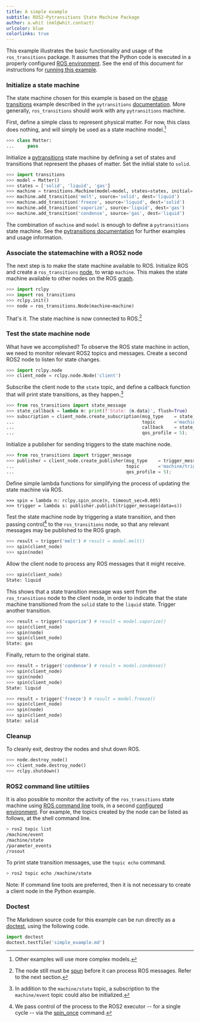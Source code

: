 ```yaml
---
title: A simple example
subtitle: ROS2-Pytransitions State Machine Package
author: a.whit (nml@whit.contact)
urlcolor: blue 
colorlinks: true 
---
```



<!-- License

Copyright 2022 Carnegie Mellon University Neuromechatronics Lab (a.whit)

This Source Code Form is subject to the terms of the Mozilla Public
License, v. 2.0. If a copy of the MPL was not distributed with this
file, You can obtain one at https://mozilla.org/MPL/2.0/.

Contact: a.whit (nml@whit.contact)
-->

This example illustrates the basic functionality and usage of the 
``ros_transitions`` package. It assumes that the Python code is executed in a 
properly configured [ROS environment][ros_environment]. See the 
end of this document for instructions for 
[running this example](#doctest).


### Initialize a state machine

The state machine chosen for this example is based on the 
[phase transitions][phase_transitions_wiki] example described in the 
``pytransitions`` [documentation][pytransitions_documentation]. More generally, ``ros_transitions`` should work with any ``pytransitions`` machine.

First, define a simple class to represent physical matter. For now, this class 
does nothing, and will simply be used as a state machine model.[^other_examples]

```python
>>> class Matter:
...     pass

```

Initialize a [pytransitions] state machine by defining a set of states and 
transitions that represent the phases of matter. Set the initial state to 
`solid`.

``` python
>>> import transitions
>>> model = Matter()
>>> states = ['solid', 'liquid', 'gas']
>>> machine = transitions.Machine(model=model, states=states, initial='solid')
>>> machine.add_transition('melt', source='solid', dest='liquid')
>>> machine.add_transition('freeze', source='liquid', dest='solid')
>>> machine.add_transition('vaporize', source='liquid', dest='gas')
>>> machine.add_transition('condense', source='gas', dest='liquid')

```

The combination of ``machine`` and ``model`` is enough to define a 
``pytransitions`` state machine. See the 
[pytransitions documentation][pytransitions_documentation] for further examples 
and usage information.

[^other_examples]: Other examples will use more complex models.

### Associate the statemachine with a ROS2 node

The next step is to make the state machine available to ROS. Initialize ROS and 
create a ``ros_transitions`` [node][ros_node], to wrap ``machine``. This makes 
the state machine available to other nodes on the ROS [graph][ros_graph].

``` python
>>> import rclpy
>>> import ros_transitions
>>> rclpy.init()
>>> node = ros_transitions.Node(machine=machine)

```

That's it. The state machine is now connected to ROS.[^spin_footnote]

[^spin_footnote]: The node still must be [spun][ros_spin] before it can process 
                  ROS messages. Refer to the next section.

### Test the state machine node

What have we accomplished? To observe the ROS state machine in action, we need 
to monitor relevant ROS2 topics and messages. Create a second ROS2 node to listen for state changes. <!-- This is done here 
to illustrate the ROS2 connection between the state machine and other nodes, 
for the purpose of this example. -->

``` python
>>> import rclpy.node
>>> client_node = rclpy.node.Node('client')

```

Subscribe the client node to the `state` topic, and define a callback function 
that will print state transitions, as they happen.[^note_about_events]

``` python
>>> from ros_transitions import state_message
>>> state_callback = lambda m: print(f'State: {m.data}', flush=True)
>>> subscription = client_node.create_subscription(msg_type    = state_message, 
...                                                topic       ='machine/state', 
...                                                callback    = state_callback,
...                                                qos_profile = 5);

```

[^note_about_events]: In addition to the `machine/state` topic, a subscription 
                      to the `machine/event` topic could also be initialized.

Initialize a publisher for sending triggers to the state machine node.

``` python
>>> from ros_transitions import trigger_message
>>> publisher = client_node.create_publisher(msg_type    = trigger_message, 
...                                          topic       ='machine/trigger', 
...                                          qos_profile = 5);

```

Define simple lambda functions for simplifying the process of updating the 
state machine via ROS.

```
>>> spin = lambda n: rclpy.spin_once(n, timeout_sec=0.005)
>>> trigger = lambda s: publisher.publish(trigger_message(data=s))

```

Test the state machine node by triggering a state transition, and then passing 
control[^spin_once] to the `ros_transitions` node, so that any relevant 
messages may be published to the ROS graph.

[^spin_once]: We pass control of the process to the ROS2 executor -- for a single cycle -- via the [spin_once][rclpy_spin_once] command.

``` python
>>> result = trigger('melt') # result = model.melt()
>>> spin(client_node)
>>> spin(node)

```

Allow the client node to process any ROS messages that it might receive.

``` python
>>> spin(client_node)
State: liquid

```

This shows that a state transition message was sent from the `ros_transitions` 
node to the client node, in order to indicate that the state machine 
transitioned from the `solid` state to the `liquid` state. Trigger another 
transition.

``` python
>>> result = trigger('vaporize') # result = model.vaporize()
>>> spin(client_node)
>>> spin(node)
>>> spin(client_node)
State: gas

```

Finally, return to the original state.

``` python
>>> result = trigger('condense') # result = model.condense()
>>> spin(client_node)
>>> spin(node)
>>> spin(client_node)
State: liquid

>>> result = trigger('freeze') # result = model.freeze()
>>> spin(client_node)
>>> spin(node)
>>> spin(client_node)
State: solid

```

### Cleanup

To cleanly exit, destroy the nodes and shut down ROS.

``` python
>>> node.destroy_node()
>>> client_node.destroy_node()
>>> rclpy.shutdown()

```

### ROS2 command line utiltiies

It is also possible to monitor the activity of the `ros_transitions` state 
machine using [ROS command line][ros2_command_line_tools] tools, in a 
second [configured environment][ros_environment]. For example, 
the topics created by the node can be listed as follows, at the shell command 
line.

```bash
> ros2 topic list
/machine/event
/machine/state
/parameter_events
/rosout
```

To print state transition messages, use the `topic echo` command.

```bash
> ros2 topic echo /machine/state
```

Note: If command line tools are preferred, then it is not necessary to create a 
client node in the Python example.


### Doctest

The Markdown source code for this example can be run directly as a [doctest], 
using the following code.

``` python
import doctest
doctest.testfile('simple_example.md')
```


[pytransitions]: https://github.com/pytransitions/transitions

[phase_transitions_wiki]: https://en.wikipedia.org/wiki/State_of_matter#Phase_transitions

[pytransitions_documentation]: https://github.com/pytransitions/transitions#basic-initialization

[ros_node]: https://docs.ros.org/en/humble/Tutorials/Understanding-ROS2-Nodes.html

[ros_graph]: https://docs.ros.org/en/humble/Tutorials/Understanding-ROS2-Nodes.html#the-ros-2-graph

[ros_environment]: https://docs.ros.org/en/humble/Tutorials/Configuring-ROS2-Environment.html

[doctest]: https://docs.python.org/3/library/doctest.html

[rclpy_spin_once]: https://docs.ros2.org/latest/api/rclpy/api/init_shutdown.html#rclpy.spin_once

[ros2_command_line_tools]: https://docs.ros.org/en/humble/Concepts/About-Command-Line-Tools.html

[ros_spin]: https://docs.ros2.org/latest/api/rclpy/api/init_shutdown.html


